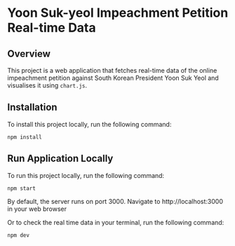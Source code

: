 # Yoon Suk-yeol Impeachment Petition Real-time Data

## Overview

This project is a web application that fetches real-time data of the online impeachment petition against South Korean President Yoon Suk Yeol and visualises it using `chart.js`.

## Installation

To install this project locally, run the following command:

```
npm install
```

## Run Application Locally

To run this project locally, run the following command:

```
npm start
```
By default, the server runs on port 3000. Navigate to http://localhost:3000 in your web browser

Or to check the real time data in your terminal, run the following command:
```
npm dev
```


